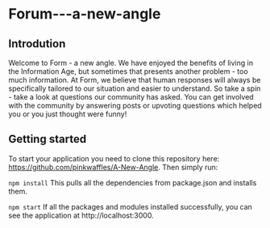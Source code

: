 # Forum---a-new-angle

## Introdution
Welcome to Form - a new angle. We have enjoyed the benefits of living in the Information Age, but sometimes that presents another problem - too much information. At Form, we believe that human responses will always be specifically tailored to our situation and easier to understand. So take a spin - take a look at questions our community has asked. You can get involved with the community by answering posts or upvoting questions which helped you or you just thought were funny!

## Getting started

To start your application you need to clone this repository here: https://github.com/pinkwaffles/A-New-Angle. Then simply run:

`npm install`
This pulls all the dependencies from package.json and installs them.

`npm start`
If all the packages and modules installed successfully, you can see the application at http://localhost:3000.